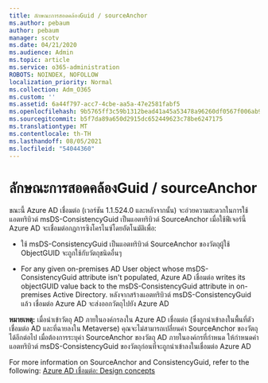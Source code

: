 ```yaml
---
title: ลักษณะการสอดคล้องGuid / sourceAnchor
ms.author: pebaum
author: pebaum
manager: scotv
ms.date: 04/21/2020
ms.audience: Admin
ms.topic: article
ms.service: o365-administration
ROBOTS: NOINDEX, NOFOLLOW
localization_priority: Normal
ms.collection: Adm_O365
ms.custom: ''
ms.assetid: 6a44f797-acc7-4cbe-aa5a-47e2581fabf5
ms.openlocfilehash: 9b5765ff3c59b1312bead41a45a53478a96260df0567f006ab93c3ccfaf4be64
ms.sourcegitcommit: b5f7da89a650d2915dc652449623c78be6247175
ms.translationtype: MT
ms.contentlocale: th-TH
ms.lasthandoff: 08/05/2021
ms.locfileid: "54044360"
---
```

# <a name="consistencyguid--sourceanchor-behavior"></a>ลักษณะการสอดคล้องGuid / sourceAnchor

ขณะนี้ Azure AD เชื่อมต่อ (เวอร์ชัน 1.1.524.0 และหลังจากนั้น) จะอ่วยความสะดวกในการใช้แอตทริบิวต์ msDS-ConsistencyGuid เป็นแอตทริบิวต์ SourceAnchor เมื่อใช้ฟีเจอร์นี้ Azure AD จะเชื่อมต่อกฎการซิงโครไนซ์โดยอัตโนมัติเพื่อ:
  
- ใช้ msDS-ConsistencyGuid เป็นแอตทริบิวต์ SourceAnchor ของวัตถุผู้ใช้ ObjectGUID จะถูกใช้กับวัตถุชนิดอื่นๆ
    
- For any given on-premises AD User object whose msDS-ConsistencyGuid attribute isn't populated, Azure AD เชื่อมต่อ writes its objectGUID value back to the msDS-ConsistencyGuid attribute in on-premises Active Directory. หลังจากสร้างแอตทริบิวต์ msDS-ConsistencyGuid แล้ว เชื่อมต่อ Azure AD จะส่งออกวัตถุไปยัง Azure AD
    
 **หมายเหตุ:** เมื่อนําเข้าวัตถุ AD ภายในองค์กรลงใน Azure AD เชื่อมต่อ (ซึ่งถูกนําเข้าลงในพื้นที่ตัวเชื่อมต่อ AD และที่ฉายลงใน Metaverse) คุณจะไม่สามารถเปลี่ยนค่า SourceAnchor ของวัตถุได้อีกต่อไป เมื่อต้องการระบุค่า SourceAnchor ของวัตถุ AD ภายในองค์กรที่กําหนด ให้กําหนดค่าแอตทริบิวต์ msDS-ConsistencyGuid ของวัตถุก่อนที่จะถูกนําเข้าลงในเชื่อมต่อ Azure AD 
  
For more information on SourceAnchor and ConsistencyGuid, refer to the following: [Azure AD เชื่อมต่อ: Design concepts](https://docs.microsoft.com/azure/active-directory/connect/active-directory-aadconnect-design-concepts)
  

